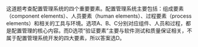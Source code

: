 这道题考查配置管理系统的四个重要要素。配置管理系统主要包括：组成要素（component elements）、人员要素（human elements）、过程要素（process elements）和相关的工具与环境。选项A、B、C分别对应组件、人员和过程，都是配置管理的核心内容。而D选项“验证要素”主要与软件测试和质量保证相关，不属于配置管理系统开发的四大要素，所以答案选D。